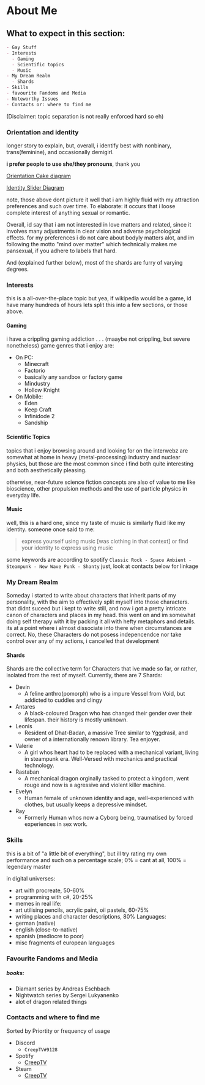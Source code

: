 # About Me
  

## What to expect in this section: 
```markdown
- Gay Stuff
- Interests
  - Gaming
  - Scientific topics
  - Music
- My Dream Realm
  - Shards
- Skills
- favourite Fandoms and Media
- Noteworthy Issues
- Contacts or: where to find me
```

(Disclaimer: topic separation is not really enforced hard so eh)
### Orientation and identity
longer story to explain, but, overall, i identify best with nonbinary, trans(feminine), and occasionally demigirl.

**i prefer people to use she/they pronouns**, thank you

[Orientation Cake diagram](https://cake.avris.it/rD3)

[Identity Slider Diagram](https://spectrum.avris.it/w7fS)

note, those above dont picture it well that i am highly fluid with my attraction preferences and such over time.
To elaborate: it occurs that i loose complete interest of anything sexual or romantic.

Overall, id say that i am not interested in love matters and related, since it involves many adjustments in clear vision and adverse psychological effects.
for my preferences i do not care about bodyly matters alot, and im following the motto "mind over matter" which technically makes me pansexual, if you adhere to labels that hard.

And (explained further below), most of the shards are furry of varying degrees.


### Interests
this is a all-over-the-place topic but yea, if wikipedia would be a game, id have many hundreds of hours
lets split this into a few sections, or those above.


#### Gaming
i have a crippling gaming addiction . . .
(maaybe not crippling, but severe nonetheless) 
game genres that i enjoy are:

- On PC:
  - Minecraft
  - Factorio
  - basically any sandbox or factory game 
  - Mindustry
  - Hollow Knight
- On Mobile:
  - Eden
  - Keep Craft
  - Infinidode 2 
  - Sandship


#### Scientific Topics
topics that i enjoy browsing around and looking for on the interwebz are somewhat at home in heavy (metal-processing) industry and nuclear physics, but those are the most common since i find both quite interesting and both aesthetically pleasing.

otherwise, near-future science fiction concepts are also of value to me like bioscience, other propulsion methods and the use of particle physics in everyday life.


#### Music
well, this is a hard one, since my taste of music is similarly fluid like my identity. someone once said to me:

> express yourself using music [was clothing in that context] or find your identity to express using music

some keywords are according to spotify `Classic Rock - Space Ambient - Steampunk - New Wave Punk - Shanty`
just, look at contacts below for linkage



### My Dream Realm
Someday i started to write about characters that inherit parts of my personality, with the aim to effectively split myself into those characters. that didnt suceed but i kept to write still, and now i got a pretty intricate canon of characters and places in my head.
this went on and im somewhat doing self therapy with it by packing it all with hefty metaphors and details. its at a point where i almost dissociate into there when circumstances are correct.
No, these Characters do not posess indepencendce nor take control over any of my actions, i cancelled that development

#### Shards
Shards are the collective term for Characters that ive made so far, or rather, isolated from the rest of myself.
Currently, there are 7 Shards:
- Devin
  - A feline anthro(pomorph) who is a impure Vessel from Void, but addicted to cuddles and clingy
- Antares
  - A black-coloured Dragon who has changed their gender over their lifespan. their history is mostly unknown.
- Leonis
  - Resident of Dhat-Badan, a massive Tree similar to Yggdrasil, and owner of a internationally renown library. Tea enjoyer.
- Valerie
  - A girl whos heart had to be replaced with a mechanical variant, living in steampunk era. Well-Versed with mechanics and practical technology.
- Rastaban
  - A mechanical dragon orginally tasked to protect a kingdom, went rouge and now is a agressive and violent killer machine.
- Evelyn
  - Human female of unknown identity and age, well-experienced with clothes, but usually keeps a depressive mindset.
- Ray
  - Formerly Human whos now a Cyborg being, traumatised by forced experiences in sex work.


### Skills

this is a bit of "a little bit of everything", but ill try
rating my own performance and such on a percentage scale; 0% = cant at all, 100% = legendary master

in digital universes:
- art with procreate, 50-60%
- programming with c#, 20-25%
- memes 
in real life:
- art utilising pencils, acrylic paint, oil pastels, 60-75%
- writing places and character descriptions, 80%
Languages:
- german (native)
- english (close-to-native)
- spanish (mediocre to poor)
- misc fragments of european languages

### Favourite Fandoms and Media

##### books:
- Diamant series by Andreas Eschbach
- Nightwatch series by Sergei Lukyanenko
- alot of dragon related things



### Contacts and where to find me

Sorted by Priortity or frequency of usage

- Discord 
  - `CreepTV#9128`
- Spotify
  - [CreepTV](https://open.spotify.com/user/ny9nnzs2vmotlj4q548viozjh?si=dE-wPNZmRB-Q9iD8dm9eew)
- Steam
  - [CreepTV](https://steamcommunity.com/id/CreepTV/)
